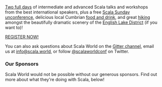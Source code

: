 [Two full days](/schedule) of intermediate and advanced Scala talks and
workshops from the best international speakers, plus a free [Scala Sunday
unconference](/unconference), delicious local Cumbrian [food and
drink](/dinner), and great [hiking](/hiking) amongst the beautifully dramatic
scenery of the [English Lake District](/venue) (if you want to)!

[REGISTER NOW!](/registernow)

You can also ask questions about Scala World on the [Gitter
channel](https://gitter.im/propensive/scalaworld), email us at
[info@scala.world](mailto:info@scala.world), or follow
[@scalaworldconf](https://twitter.com/scalaworldconf) on Twitter.

### Our Sponsors

Scala World would not be possible without our generous sponsors. Find out more
about what they're doing with Scala, below!

